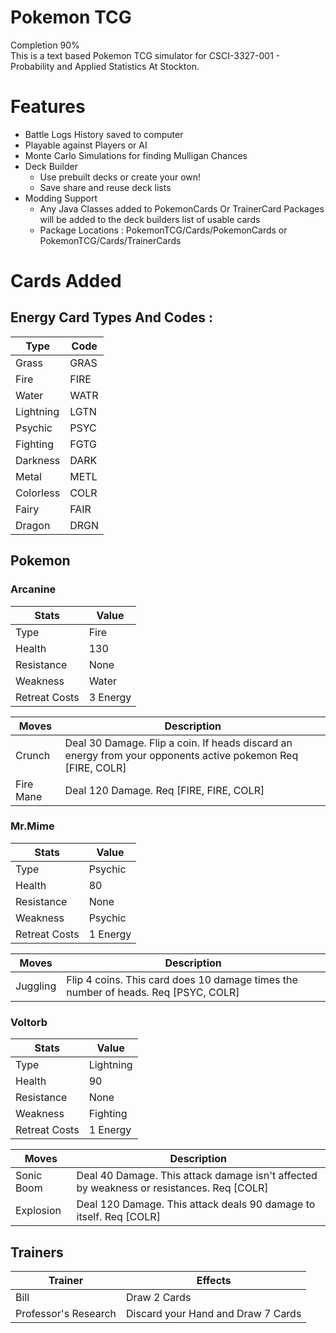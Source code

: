 
# Pokemon TCG
Completion 90%
<br>
This is a text based Pokemon TCG simulator for CSCI-3327-001 - Probability and Applied Statistics At Stockton.

# Features
- Battle Logs History saved to computer
- Playable against Players or AI
- Monte Carlo Simulations for finding Mulligan Chances
- Deck Builder
  - Use prebuilt decks or create your own!
  - Save share and reuse deck lists
- Modding Support
  - Any Java Classes added to PokemonCards Or TrainerCard Packages will be added to the deck builders list of usable cards
  - Package Locations : PokemonTCG/Cards/PokemonCards  or PokemonTCG/Cards/TrainerCards
# Cards Added

## Energy Card Types And Codes :
| Type      | Code  |
|-----------|-------|
| Grass     | GRAS  |
| Fire      | FIRE  |
| Water     | WATR  |
| Lightning | LGTN  |
| Psychic   | PSYC  |
| Fighting  | FGTG  |
| Darkness  | DARK  |
| Metal     | METL  |
| Colorless | COLR  |
| Fairy     | FAIR  |
| Dragon    | DRGN  |

## Pokemon

### Arcanine

| Stats         | Value    |
|---------------|----------|
| Type          | Fire     |
| Health        | 130      |
| Resistance    | None     |
| Weakness      | Water    |
| Retreat Costs | 3 Energy |

| Moves     | Description                                                                                                 |
|-----------|-------------------------------------------------------------------------------------------------------------|
| Crunch    | Deal 30 Damage. Flip a coin. If heads discard an energy from your opponents active pokemon Req [FIRE, COLR] |
| Fire Mane | Deal 120 Damage. Req [FIRE, FIRE, COLR]                                                                     |

### Mr.Mime
| Stats         | Value    |
|---------------|----------|
| Type          | Psychic  |
| Health        | 80       |
| Resistance    | None     |
| Weakness      | Psychic  |
| Retreat Costs | 1 Energy |

| Moves    | Description                                                                        |
|----------|------------------------------------------------------------------------------------|
| Juggling | Flip 4 coins. This card does 10 damage times the number of heads. Req [PSYC, COLR] |

### Voltorb
| Stats         | Value     |
|---------------|-----------|
| Type          | Lightning |
| Health        | 90        |
| Resistance    | None      |
| Weakness      | Fighting  |
| Retreat Costs | 1 Energy  |

| Moves      | Description                                                                              |
|------------|------------------------------------------------------------------------------------------|
| Sonic Boom | Deal 40 Damage. This attack damage isn't affected by weakness or resistances. Req [COLR] |
| Explosion  | Deal 120 Damage. This attack deals 90 damage to itself. Req [COLR]                       |

## Trainers

| Trainer              | Effects                            |
|----------------------|------------------------------------|
| Bill                 | Draw 2 Cards                       |
| Professor's Research | Discard your Hand and Draw 7 Cards |